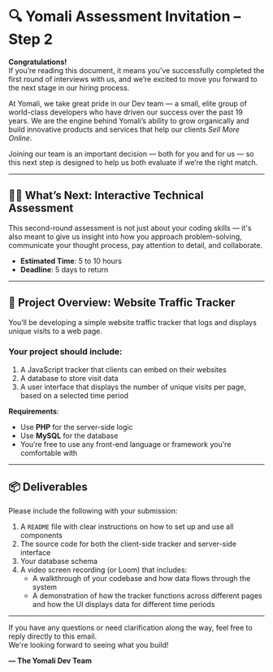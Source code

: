 # 🔍 Yomali Assessment Invitation – Step 2

**Congratulations!**  
If you’re reading this document, it means you've successfully completed the first round of interviews with us, and we’re excited to move you forward to the next stage in our hiring process.

At Yomali, we take great pride in our Dev team — a small, elite group of world-class developers who have driven our success over the past 19 years. We are the engine behind Yomali’s ability to grow organically and build innovative products and services that help our clients *Sell More Online*.

Joining our team is an important decision — both for you and for us — so this next step is designed to help us both evaluate if we’re the right match.

---

## 👨‍💻 What’s Next: Interactive Technical Assessment

This second-round assessment is not just about your coding skills — it's also meant to give us insight into how you approach problem-solving, communicate your thought process, pay attention to detail, and collaborate.

- **Estimated Time**: 5 to 10 hours
- **Deadline**: 5 days to return

---

## 🧪 Project Overview: Website Traffic Tracker

You’ll be developing a simple website traffic tracker that logs and displays unique visits to a web page.

### Your project should include:

1. A JavaScript tracker that clients can embed on their websites
2. A database to store visit data
3. A user interface that displays the number of unique visits per page, based on a selected time period

**Requirements**:
- Use **PHP** for the server-side logic
- Use **MySQL** for the database
- You’re free to use any front-end language or framework you're comfortable with

---

## 📦 Deliverables

Please include the following with your submission:

1. A `README` file with clear instructions on how to set up and use all components
2. The source code for both the client-side tracker and server-side interface
3. Your database schema
4. A video screen recording (or Loom) that includes:
    - A walkthrough of your codebase and how data flows through the system
    - A demonstration of how the tracker functions across different pages and how the UI displays data for different time periods

---

If you have any questions or need clarification along the way, feel free to reply directly to this email.  
We're looking forward to seeing what you build!

**— The Yomali Dev Team**
